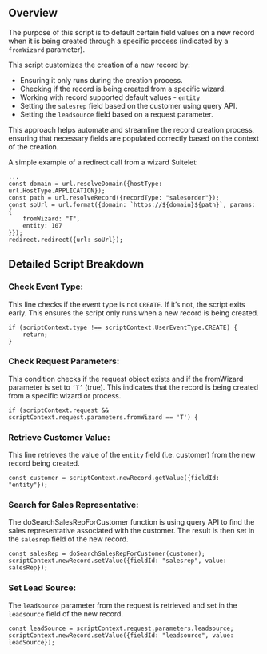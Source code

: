 ## Overview
The purpose of this script is to default certain field values on a new record when it is being created through a specific process (indicated by a `fromWizard` parameter).

This script customizes the creation of a new record by:
* Ensuring it only runs during the creation process.
* Checking if the record is being created from a specific wizard.
* Working with record supported default values - `entity` 
* Setting the `salesrep` field based on the customer using query API.
* Setting the `leadsource` field based on a request parameter.

This approach helps automate and streamline the record creation process, ensuring that necessary fields are populated correctly based on the context of the creation.

A simple example of a redirect call from a wizard Suitelet:

    ...
    const domain = url.resolveDomain({hostType: url.HostType.APPLICATION});
    const path = url.resolveRecord({recordType: "salesorder"});
    const soUrl = url.format({domain: `https://${domain}${path}`, params: {
        fromWizard: "T",
        entity: 107
    }});
    redirect.redirect({url: soUrl});


## Detailed Script Breakdown
### Check Event Type:
This line checks if the event type is not `CREATE`. If it’s not, the script exits early. This ensures the script only runs when a new record is being created.

    if (scriptContext.type !== scriptContext.UserEventType.CREATE) {
        return;
    }

### Check Request Parameters:
This condition checks if the request object exists and if the fromWizard parameter is set to `‘T’` (true). This indicates that the record is being created from a specific wizard or process.

    if (scriptContext.request && scriptContext.request.parameters.fromWizard == 'T') {
    
### Retrieve Customer Value:
This line retrieves the value of the `entity` field (i.e. customer) from the new record being created.

    const customer = scriptContext.newRecord.getValue({fieldId: "entity"});

### Search for Sales Representative:
The doSearchSalesRepForCustomer function is using query API to find the sales representative associated with the customer. The result is then set in the `salesrep` field of the new record.

    const salesRep = doSearchSalesRepForCustomer(customer);
    scriptContext.newRecord.setValue({fieldId: "salesrep", value: salesRep});

### Set Lead Source:
The `leadsource` parameter from the request is retrieved and set in the `leadsource` field of the new record.

    const leadSource = scriptContext.request.parameters.leadsource;
    scriptContext.newRecord.setValue({fieldId: "leadsource", value: leadSource});

